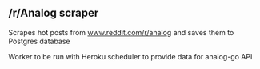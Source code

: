 ## /r/Analog scraper

Scrapes hot posts from www.reddit.com/r/analog and saves them to Postgres database

Worker to be run with Heroku scheduler to provide data for analog-go API 

